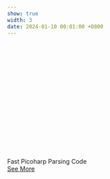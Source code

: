 ```yaml
---
show: true
width: 3
date: 2024-01-10 00:01:00 +0800
---
```



<style>
  .half-size {
    width: 50%;  /* Reduce width to 50% */
    height: auto; /* Maintain aspect ratio */
    display: block; /* Ensures proper rendering */
    margin: 0 auto; /* Center image if needed */
  }
</style>


<div>
  <img data-src="{{ '/assets/images/Misc_Pages/Picoharp.png' | relative_url }}"
       class="lazy rounded-top half-size"
       src="data:image/gif;base64,R0lGODlhAQABAIAAAAAAAP///yH5BAEAAAAALAAAAAABAAEAAAIBRAA7"
       alt="PSL FlashCard">

  <div class="card-body">
    <p class="card-text text-center">
      Fast Picoharp Parsing Code <br>  <!-- Line Break -->
      <a href="{{ 'Picoharp_Parsing/' | relative_url }}"> See More  <i class="fas fa-angle-double-right"></i> </a>
    </p>
  </div>
</div>
